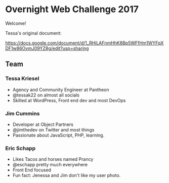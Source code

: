 # Overnight Web Challenge 2017
Welcome!

Tessa's original document:

https://docs.google.com/document/d/1_RHiLAFnmHhK8Bp5WFfHm1WYFqXDF1w86OvmJ09YZ8g/edit?usp=sharing


## Team

### Tessa Kriesel

- Agency and Community Engineer at Pantheon
- @tessak22 on almost all socials
- Skilled at WordPress, Front end dev and most DevOps

### Jim Cummins

- Developer at Object Partners
- @jimthedev on Twitter and most things
- Passionate about JavaScript, PHP, learning.

### Eric Schapp

- Likes Tacos and horses named Prancy
- @eschapp pretty much everywhere
- Front End focused
- Fun fact: Jenessa and Jim don't like my user photo. 